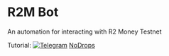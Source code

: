 # R2M Bot
An automation for interacting with R2 Money Testnet

Tutorial: [![Telegram](https://upload.wikimedia.org/wikipedia/commons/thumb/8/82/Telegram_logo.svg/15px-Telegram_logo.svg.png)](https://t.me/nodrops) [NoDrops](https://t.me/nodrops)
